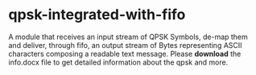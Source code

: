 # qpsk-integrated-with-fifo
A module that receives an input stream of QPSK Symbols, de-map them and deliver, through fifo, an output stream of Bytes  representing ASCII characters composing a readable text message.
Please **download** the info.docx file to get detailed information about the qpsk and more.
